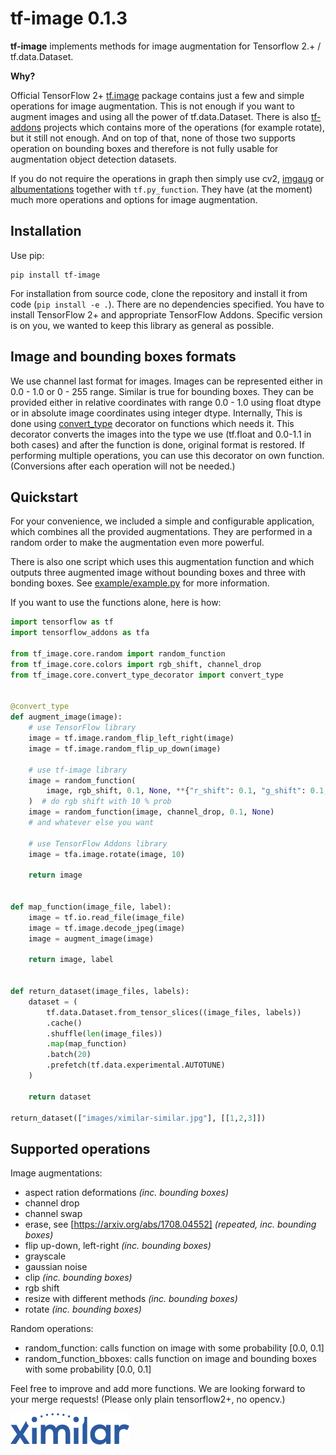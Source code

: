 # tf-image 0.1.3

__tf-image__ implements methods for image augmentation for Tensorflow 2.+ / tf.data.Dataset.  

__Why?__

Official TensorFlow 2+ [tf.image](https://www.tensorflow.org/api_docs/python/tf/image) package contains just 
a few and simple operations for image augmentation. This is not enough if you want to augment images and using 
all the power of tf.data.Dataset. There is also [tf-addons](https://www.tensorflow.org/addons) projects which 
contains more of the operations (for example rotate), but it still not enough.
And on top of that, none of those two supports operation on bounding boxes and therefore is not fully usable 
for augmentation object detection datasets.

If you do not require the operations in graph then simply use cv2, [imgaug](https://github.com/aleju/imgaug) 
or [albumentations](https://github.com/albumentations-team/albumentations) together with `tf.py_function`. 
They have (at the moment) much more operations and options for image augmentation.

## Installation

Use pip:

    pip install tf-image

For installation from source code, clone the repository and install it from code (`pip install -e .`).
There are no dependencies specified. You have to install TensorFlow 2+ and appropriate TensorFlow Addons.
Specific version is on you, we wanted to keep this library as general as possible.

## Image and bounding boxes formats
We use channel last format for images. Images can be represented either in 0.0 - 1.0 or 0 - 255 range.
Similar is true for bounding boxes. They can be provided either in relative coordinates with range 0.0 - 1.0 using
float dtype or in absolute image coordinates using integer dtype.
Internally, This is done using [convert_type](tf_image/core/convert_type_decorator.py) 
decorator on functions which needs it. This decorator converts the images into the type we use 
(tf.float and 0.0-1.1 in both cases) and after the function is done, original format is restored. 
If performing multiple operations, you can use this decorator on own function.
(Conversions after each operation will not be needed.)

## Quickstart
For your convenience, we included a simple and configurable application, which combines all the provided augmentations.
They are performed in a random order to make the augmentation even more powerful.

There is also one script which uses this augmentation function and which outputs three augmented 
image without bounding boxes and three with bonding boxes. 
See [example/example.py](example/example.py) for more information.

If you want to use the functions alone, here is how:
```python
import tensorflow as tf
import tensorflow_addons as tfa

from tf_image.core.random import random_function
from tf_image.core.colors import rgb_shift, channel_drop
from tf_image.core.convert_type_decorator import convert_type


@convert_type
def augment_image(image):
    # use TensorFlow library
    image = tf.image.random_flip_left_right(image)
    image = tf.image.random_flip_up_down(image)

    # use tf-image library
    image = random_function(
        image, rgb_shift, 0.1, None, **{"r_shift": 0.1, "g_shift": 0.1, "b_shift": 0.1}
    )  # do rgb shift with 10 % prob
    image = random_function(image, channel_drop, 0.1, None)
    # and whatever else you want

    # use TensorFlow Addons library
    image = tfa.image.rotate(image, 10)

    return image


def map_function(image_file, label):
    image = tf.io.read_file(image_file)
    image = tf.image.decode_jpeg(image)
    image = augment_image(image)

    return image, label


def return_dataset(image_files, labels):
    dataset = (
        tf.data.Dataset.from_tensor_slices((image_files, labels))
        .cache()
        .shuffle(len(image_files))
        .map(map_function)
        .batch(20)
        .prefetch(tf.data.experimental.AUTOTUNE)
    )

    return dataset

return_dataset(["images/ximilar-similar.jpg"], [[1,2,3]])
```

## Supported operations

Image augmentations:
* aspect ration deformations *(inc. bounding boxes)*
* channel drop
* channel swap
* erase, see [https://arxiv.org/abs/1708.04552]  *(repeated, inc. bounding boxes)*
* flip up-down, left-right *(inc. bounding boxes)*
* grayscale
* gaussian noise
* clip *(inc. bounding boxes)*
* rgb shift
* resize with different methods *(inc. bounding boxes)*
* rotate *(inc. bounding boxes)*

Random operations:
* random_function: calls function on image with some probability [0.0, 0.1]
* random_function_bboxes: calls function on image and bounding boxes with some probability [0.0, 0.1]

Feel free to improve and add more functions. We are looking forward to your merge requests!
(Please only plain tensorflow2+, no opencv.)

[![](logo.png)](https://ximilar.com)
